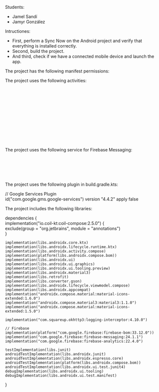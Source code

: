 Students: 
- Jamel Sandí
- Jamyr González

Intructiones:

- First, perform a Sync Now on the Android project and verify that everything is installed correctly.
- Second, build the project.
- And third, check if we have a connected mobile device and launch the app.

The project has the following manifest permissions:

<uses-permission android:name="android.permission.READ_EXTERNAL_STORAGE" android:maxSdkVersion="32" />
<uses-permission android:name="android.permission.INTERNET" />
<uses-permission android:name="android.permission.ACCESS_NETWORK_STATE" />
<uses-permission android:name="android.permission.POST_NOTIFICATIONS" />

The project uses the following activities:

<activity  
    android:name=".MainActivity"  
    android:exported="true"  
    android:theme="@style/Theme.StudentCoursesSystem">  
    <intent-filter>  
        <action android:name="android.intent.action.MAIN" />  
        <category android:name="android.intent.category.LAUNCHER" />  
    </intent-filter>  
</activity>  

<activity  
    android:name=".StudentsActivity"  
    android:exported="false"  
    android:parentActivityName=".MainActivity">  
    <meta-data  
        android:name="android.support.PARENT_ACTIVITY"  
        android:value=".MainActivity" />  
</activity>  

<activity  
    android:name=".StudentDetailActivity"  
    android:exported="false"  
    android:parentActivityName=".StudentsActivity">  
    <meta-data  
        android:name="android.support.PARENT_ACTIVITY"  
        android:value=".StudentsActivity" />  
</activity>

The project uses the following service for Firebase Messaging:

<service  
    android:name=".services.MessagingService"  
    android:exported="false">  
    <intent-filter>  
        <action android:name="com.google.firebase.MESSAGING_EVENT" />  
    </intent-filter>  
</service>

The project uses the following plugin in build.gradle.kts:

// Google Services Plugin  
id("com.google.gms.google-services") version "4.4.2" apply false

The project includes the following libraries:

dependencies {  
    implementation("io.coil-kt:coil-compose:2.5.0") {  
        exclude(group = "org.jetbrains", module = "annotations")  
    }  

    implementation(libs.androidx.core.ktx)  
    implementation(libs.androidx.lifecycle.runtime.ktx)  
    implementation(libs.androidx.activity.compose)  
    implementation(platform(libs.androidx.compose.bom))  
    implementation(libs.androidx.ui)  
    implementation(libs.androidx.ui.graphics)  
    implementation(libs.androidx.ui.tooling.preview)  
    implementation(libs.androidx.material3)  
    implementation(libs.retrofit)  
    implementation(libs.converter.gson)  
    implementation(libs.androidx.lifecycle.viewmodel.compose)  
    implementation(libs.androidx.appcompat)  
    implementation("androidx.compose.material:material-icons-extended:1.6.0")  
    implementation("androidx.compose.material3:material3:1.1.0")  
    implementation("androidx.compose.material:material-icons-extended:1.5.0")  

    implementation("com.squareup.okhttp3:logging-interceptor:4.10.0")  

    // Firebase  
    implementation(platform("com.google.firebase:firebase-bom:33.12.0"))  
    implementation("com.google.firebase:firebase-messaging:24.1.1")  
    implementation("com.google.firebase:firebase-analytics:22.4.0")  

    testImplementation(libs.junit)  
    androidTestImplementation(libs.androidx.junit)  
    androidTestImplementation(libs.androidx.espresso.core)  
    androidTestImplementation(platform(libs.androidx.compose.bom))  
    androidTestImplementation(libs.androidx.ui.test.junit4)  
    debugImplementation(libs.androidx.ui.tooling)  
    debugImplementation(libs.androidx.ui.test.manifest)  
}
